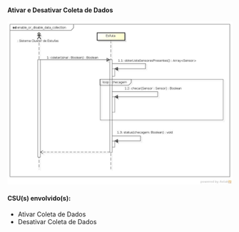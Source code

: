 #### Ativar e Desativar Coleta de Dados
![Ativar e Desativar Coleta de Dados](https://github.com/avandrevitor/hidroino/blob/master/project/artifacts/sequence_diagrams/enable_or_disable_data_collection.jpg)

#### CSU(s) envolvido(s):

- Ativar Coleta de Dados
- Desativar Coleta de Dados
